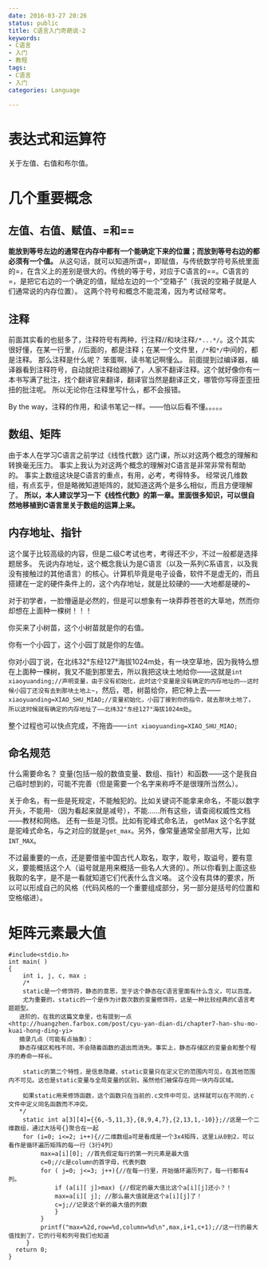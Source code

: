 ```yaml
---
date: 2016-03-27 20:26
status: public
title: C语言入门奇葩说-2
keywords: 
- C语言
- 入门
- 教程
tags: 
- C语言
- 入门
categories: Language
 
---
```


# 表达式和运算符

关于左值、右值和布尔值。

# 几个重要概念
## 左值、右值、赋值、=和==
**能放到等号左边的通常在内存中都有一个能确定下来的位置；而放到等号右边的都必须有一个值。**
从这句话，就可以知道所谓=，即赋值，与传统数学符号系统里面的=，在含义上的差别是很大的。传统的等于号，对应于C语言的==。C语言的=，是把它右边的一个确定的值，赋给左边的一个“空箱子”（我说的空箱子就是人们通常说的内存位置）。
这两个符号和概念不能混淆，因为考试经常考。
## 注释
前面其实看的也挺多了，注释符号有两种，行注释//和块注释`/*...*/`。这个其实很好懂，在某一行里，//后面的，都是注释；在某一个文件里，`/*`和`*/`中间的，都是注释。
那么注释是什么呢？
笨蛋啊，读书笔记啊懂么。
前面提到过编译器，编译器看到注释符号，自动就把注释给踢掉了，人家不翻译注释。这个就好像你有一本书写满了批注，找个翻译官来翻译，翻译官当然是翻译正文，哪管你写得歪歪扭扭的批注呢。
所以无论你在注释里写什么，都不会报错。

By the way，注释的作用，和读书笔记一样。——怕以后看不懂。。。。。

## 数组、矩阵
由于本人在学习C语言之前学过《线性代数》这门课，所以对这两个概念的理解和转换毫无压力。
事实上我认为对这两个概念的理解对C语言是非常非常有帮助的。
事实上数组这块是C语言的重点，有用，必考，考得特多。
经常说几维数组，有点玄乎，但是略微知道矩阵的，就知道这两个是多么相似，而且方便理解了。
**所以，本人建议学习一下《线性代数》的第一章。里面很多知识，可以很自然地移植到C语言里关于数组的运算上来。**

## 内存地址、指针
这个属于比较高级的内容，但是二级C考试也考，考得还不少，不过一般都是选择题居多。
先说内存地址，这个概念我认为是C语言（以及一系列C系语言，以及我没有接触过的其他语言）的核心。计算机毕竟是电子设备，软件不是虚无的，而且搭建在一定的硬件条件上的，这个内存地址，就是比较硬的——大地都是硬的~

对于初学者，一脸懵逼是必然的，但是可以想象有一块莽莽苍苍的大草地，然而你却想在上面种一棵树！！！

你买来了小树苗，这个小树苗就是你的右值。

你有一个小园丁，这个小园丁就是你的左值。

你对小园丁说，在北纬32°东经127°海拔1024m处，有一块空草地，因为我特么想在上面种一棵树，我又不能到那里去，所以我把这块土地给你——这就是`int xiaoyuanding;//声明变量，由于没有初始化，此时这个变量是没有确定的内存地址的——这时候小园丁还没有去到那块土地上~`，然后，嗯，树苗给你，把它种上去——`xiaoyuanding=XIAO_SHU_MIAO;//变量初始化，小园丁接到你的指令，就去那块土地了，所以这时候就有确定的内存地址了——北纬32°东经127°海拔1024m处`。

整个过程也可以快点完成，不拖沓——`int xiaoyuanding=XIAO_SHU_MIAO;`

## 命名规范
什么需要命名？
变量(包括一般的数值变量、数组、指针）和函数——这个是我自己临时想到的，可能不完善（但是需要一个名字来称呼不是很理所当然么）。

关于命名，有一些是死规定，不能触犯的。比如关键词不能拿来命名，不能以数字开头，不能用-（因为看起来就是减号），不能……所有这些，请查阅权威性文档——教材和网络。
还有一些是习惯。比如有驼峰式命名法，  getMax  这个名字就是驼峰式命名，与之对应的就是`get_max`。另外，像常量通常全部用大写，比如`INT_MAX`。

不过最重要的一点，还是要借鉴中国古代人取名，取字，取号，取谥号，要有意义，要能概括这个人（谥号就是用来概括一些名人大贤的）。所以你看到上面这些我取的名字，是不是一看就知道它们代表什么含义咯。
这个没有具体的要求，所以可以形成自己的风格（代码风格的一个重要组成部分，另一部分是括号的位置和空格缩进）。

# 矩阵元素最大值

```c:n
#include<stdio.h>
int main( )
{ 
    int i, j, c, max ;
    /*
    static是一个修饰符，静态的意思，至于这个静态在C语言里面有什么含义，可以百度。
    尤为重要的，static的一个是作为计数次数的变量修饰符，这是一种比较经典的C语言考题题型。
   进阶的，在我的这篇文章里，也有提到一点<http://huangzhen.farbox.com/post/cyu-yan-dian-di/chapter7-han-shu-mo-kuai-hong-ding-yi>
   摘录几点（可能有点抽象）：
   静态存储区和栈不同，不会随着函数的退出而消失。事实上，静态存储区的变量会和整个程序的寿命一样长。

    static的第二个特性，是信息隐藏，static变量只在定义它的范围内可见，在其他范围内不可见。这也是static变量与全局变量的区别，虽然他们被保存在同一块内存区域。

    如果static用来修饰函数，这个函数只在当前的.c文件中可见，这样就可以在不同的.c文件中定义同名函数而不冲突。
   */
    static int a[3][4]={{6,-5,11,3},{8,9,4,7},{2,13,1,-10}};//这是一个二维数组，通过大括号{}聚合在一起
    for (i=0; i<=2; i++){//二维数组a可是看成是一个3x4矩阵，这里i从0到2，可以看作是循环遍历矩阵的每一行（3行4列）
         max=a[i][0]; //首先假定每行的第一列元素是最大值
         c=0;//c是column的首字母，代表列数
         for ( j=0; j<=3; j++){//在每一行里，开始循环遍历列了，每一行都有4列。
             if (a[i][ j]>max) {//假定的最大值比这个a[i][j]还小？！
             max=a[i][ j]; //那么最大值就是这个a[i][j]了！
             c=j;//记录这个新的最大值的列数
             }
         }
         printf("max=%2d,row=%d,column=%d\n",max,i+1,c+1);//这一行的最大值找到了，它的行号和列号我们也知道
     }
  return 0;
}
```